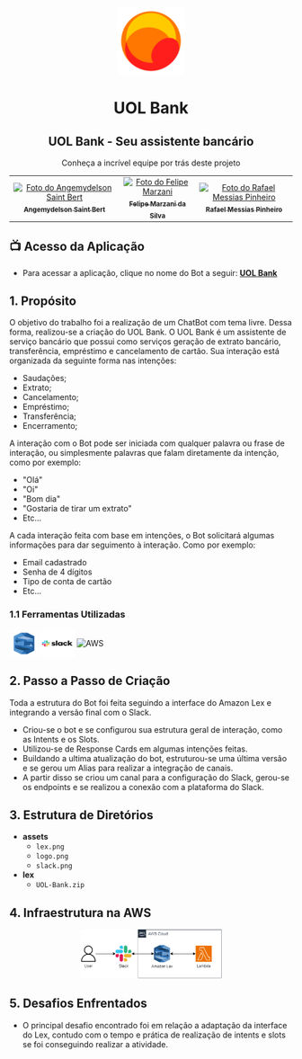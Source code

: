 <div align="center">
  <img src="./assets/logo.png" alt="Logo UOL" width="120px" height="120px">
</div>

<div align="center">
  <h1>UOL Bank</h1>
</div>

<div align="center">
  <h2>UOL Bank - Seu assistente bancário</h2>
</div>

<div align="center">
  <p>Conheça a incrível equipe por trás deste projeto</p>
</div>

<div align="center">
  <table>
    <tr>
      <td align="center">
        <a href="https://github.com/angemydelson">
          <img src="https://avatars.githubusercontent.com/u/98717411?v=4" width="100px;" alt="Foto do Angemydelson Saint Bert"/><br>
          <sub><b>Angemydelson Saint Bert</b></sub>
        </a>
      </td>
      <td align="center">
        <a href="https://github.com/FeMarzani">
          <img src="https://avatars.githubusercontent.com/u/107329291?v=4" width="100px;" alt="Foto do Felipe Marzani"/><br>
          <sub><b>Felipe Marzani da Silva</b></sub>
        </a>
      </td>
      <td align="center">
        <a href="https://github.com/RafaMPinheiro">
          <img src="https://avatars.githubusercontent.com/u/49412094?v=4" width="100px;" alt="Foto do Rafael Messias Pinheiro"/><br>
          <sub><b>Rafael Messias Pinheiro</b></sub>
        </a>
      </td>
    </tr>
  </table>
</div>

## 📺 Acesso da Aplicação

- Para acessar a aplicação, clique no nome do Bot a seguir: **[UOL Bank](https://join.slack.com/t/uol-bank/shared_invite/zt-237mo74t3-99cCzoc1kxT0erS6KVNhBQ)**

## 1. Propósito

O objetivo do trabalho foi a realização de um ChatBot com tema livre. Dessa forma, realizou-se a criação do UOL Bank.
O UOL Bank é um assistente de serviço bancário que possui como serviços geração de extrato bancário, transferência, empréstimo e cancelamento de cartão. Sua interação está organizada da seguinte forma nas intenções:
- Saudações;
- Extrato;
- Cancelamento;
- Empréstimo;
- Transferência;
- Encerramento;

A interação com o Bot pode ser iniciada com qualquer palavra ou frase de interação, ou simplesmente palavras que falam diretamente da intenção, como por exemplo:
- "Olá"
- "Oi"
- "Bom dia"
- "Gostaria de tirar um extrato"
- Etc...
 
A cada interação feita com base em intenções, o Bot solicitará algumas informações para dar seguimento à interação. Como por exemplo:
- Email cadastrado
- Senha de 4 dígitos 
- Tipo de conta de cartão
- Etc...

### 1.1 Ferramentas Utilizadas
 <div style="display: inline-block" align="center">
    <img align="center" alt="Amazon lex" height="50" src="assets/lex.png" />
    <img align="center" alt="Slack" height="48" width="62" src="assets/slack.png">
    <img align="center" alt="AWS" height="28" width="42" src="https://upload.wikimedia.org/wikipedia/commons/thumb/9/93/Amazon_Web_Services_Logo.svg/1024px-Amazon_Web_Services_Logo.svg.png" />
  </div>

## 2. Passo a Passo de Criação
Toda a estrutura do Bot foi feita seguindo a interface do Amazon Lex e integrando a versão final com o Slack.
- Criou-se o bot e se configurou sua estrutura geral de interação, como as Intents e os Slots. 
- Utilizou-se de Response Cards em algumas intenções feitas. 
- Buildando a ultima atualização do bot, estruturou-se uma última versão e se gerou um Alias para realizar a integração de canais.
- A partir disso se criou um canal para a configuração do Slack, gerou-se os endpoints e se realizou a conexão com a plataforma do Slack. 

## 3. Estrutura de Diretórios
- **assets**
  - `lex.png`
  - `logo.png`
  - `slack.png`
- **lex**
  - `UOL-Bank.zip`
  

## 4. Infraestrutura na AWS

<div align="center">
  <img src="assets/Arquitetura.png" alt="Arquitetura do projeto" width="50%"> 
</div>

## 5. Desafios Enfrentados
- O principal desafio encontrado foi em relação a adaptação da interface do Lex, contudo com o tempo e prática de realização de intents e slots se foi conseguindo realizar a atividade.
